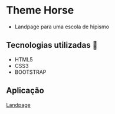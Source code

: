 # Theme Horse 
- Landpage para uma escola de hipismo

## Tecnologias utilizadas :robot:
- HTML5
- CSS3
- BOOTSTRAP

## Aplicação 
[Landpage](https://gustavogss.github.io/theme-horse/)